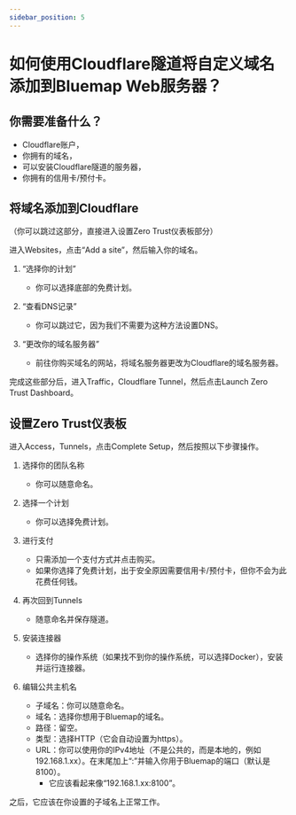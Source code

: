 ```yaml
---
sidebar_position: 5
---
```


# 如何使用Cloudflare隧道将自定义域名添加到Bluemap Web服务器？

## 你需要准备什么？

- Cloudflare账户，
- 你拥有的域名，
- 可以安装Cloudflare隧道的服务器，
- 你拥有的信用卡/预付卡。

## 将域名添加到Cloudflare

（你可以跳过这部分，直接进入设置Zero Trust仪表板部分）

进入Websites，点击“Add a site”，然后输入你的域名。

1. “选择你的计划”
   - 你可以选择底部的免费计划。

2. “查看DNS记录”
   - 你可以跳过它，因为我们不需要为这种方法设置DNS。

3. “更改你的域名服务器”
   - 前往你购买域名的网站，将域名服务器更改为Cloudflare的域名服务器。

完成这些部分后，进入Traffic，Cloudflare Tunnel，然后点击Launch Zero Trust Dashboard。

## 设置Zero Trust仪表板

进入Access，Tunnels，点击Complete Setup，然后按照以下步骤操作。

1. 选择你的团队名称
   - 你可以随意命名。

2. 选择一个计划
   - 你可以选择免费计划。

3. 进行支付
   - 只需添加一个支付方式并点击购买。
   - 如果你选择了免费计划，出于安全原因需要信用卡/预付卡，但你不会为此花费任何钱。

4. 再次回到Tunnels
   - 随意命名并保存隧道。

5. 安装连接器
   - 选择你的操作系统（如果找不到你的操作系统，可以选择Docker），安装并运行连接器。

6. 编辑公共主机名
   - 子域名：你可以随意命名。
   - 域名：选择你想用于Bluemap的域名。
   - 路径：留空。
   - 类型：选择HTTP（它会自动设置为https）。
   - URL：你可以使用你的IPv4地址（不是公共的，而是本地的，例如192.168.1.xx）。在末尾加上“:”并输入你用于Bluemap的端口（默认是8100）。
      - 它应该看起来像“192.168.1.xx:8100”。

之后，它应该在你设置的子域名上正常工作。